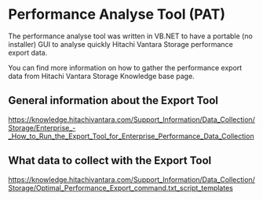 # Performance Analyse Tool (PAT)

The performance analyse tool was written in VB.NET to have a portable (no installer) GUI to analyse quickly Hitachi Vantara Storage performance export data.

You can find more information on how to gather the performance export data from Hitachi Vantara Storage Knowledge base page.

## General information about the Export Tool
https://knowledge.hitachivantara.com/Support_Information/Data_Collection/Storage/Enterprise_-_How_to_Run_the_Export_Tool_for_Enterprise_Performance_Data_Collection

## What data to collect with the Export Tool
https://knowledge.hitachivantara.com/Support_Information/Data_Collection/Storage/Optimal_Performance_Export_command.txt_script_templates
